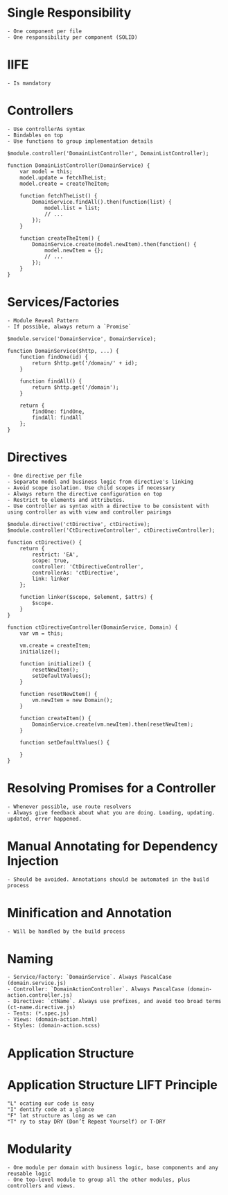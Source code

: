 # Single Responsibility
	- One component per file
	- One responsibility per component (SOLID)

# IIFE
	- Is mandatory

# Controllers
	- Use controllerAs syntax
	- Bindables on top
	- Use functions to group implementation details

```
$module.controller('DomainListController', DomainListController);

function DomainListController(DomainService) {
	var model = this;
	model.update = fetchTheList;
	model.create = createTheItem;

	function fetchTheList() {
		DomainService.findAll().then(function(list) {
			model.list = list;
			// ...
		});
	}

	function createTheItem() {
		DomainService.create(model.newItem).then(function() {
			model.newItem = {};
			// ...
		});
	}
}

```

# Services/Factories
	- Module Reveal Pattern
	- If possible, always return a `Promise`

```
$module.service('DomainService', DomainService);

function DomainService($http, ...) {
	function findOne(id) {
		return $http.get('/domain/' + id);
	}

	function findAll() {
		return $http.get('/domain');
	}

	return {
		findOne: findOne,
		findAll: findAll
	};
}

```

# Directives
	- One directive per file
	- Separate model and business logic from directive's linking
	- Avoid scope isolation. Use child scopes if necessary
	- Always return the directive configuration on top
	- Restrict to elements and attributes.
	- Use controller as syntax with a directive to be consistent with using controller as with view and controller pairings

```
$module.directive('ctDirective', ctDirective);
$module.controller('CtDirectiveController', ctDirectiveController);

function ctDirective() {
	return {
		restrict: 'EA',
		scope: true,
		controller: 'CtDirectiveController',
		controllerAs: 'ctDirective',
		link: linker
	};

	function linker($scope, $element, $attrs) {
		$scope.
	}
}

function ctDirectiveController(DomainService, Domain) {
	var vm = this;

	vm.create = createItem;
	initialize();

	function initialize() {
		resetNewItem();
		setDefaultValues();
	}

	function resetNewItem() {
		vm.newItem = new Domain();
	}

	function createItem() {
		DomainService.create(vm.newItem).then(resetNewItem);
	}

	function setDefaultValues() {

	}
}

```

# Resolving Promises for a Controller
	- Whenever possible, use route resolvers
	- Always give feedback about what you are doing. Loading, updating. updated, error happened.

# Manual Annotating for Dependency Injection
	- Should be avoided. Annotations should be automated in the build process

# Minification and Annotation
	- Will be handled by the build process

# Naming
	- Service/Factory: `DomainService`. Always PascalCase (domain.service.js) 
	- Controller: `DomainActionController`. Always PascalCase (domain-action.controller.js)
	- Directive: `ctName`. Always use prefixes, and avoid too broad terms (ct-name.directive.js)
	- Tests: (*.spec.js)
	- Views: (domain-action.html)
	- Styles: (domain-action.scss)

# Application Structure

# Application Structure LIFT Principle

	"L" ocating our code is easy
	"I" dentify code at a glance
	"F" lat structure as long as we can
	"T" ry to stay DRY (Don’t Repeat Yourself) or T-DRY

# Modularity

	- One module per domain with business logic, base components and any reusable logic
	- One top-level module to group all the other modules, plus controllers and views.
